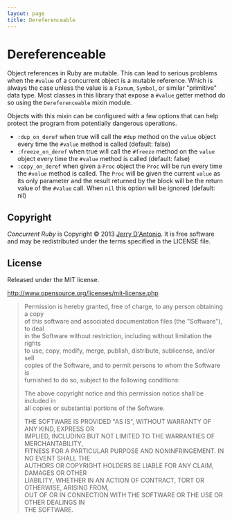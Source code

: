 ```yaml
---
layout: page
title: Dereferenceable
---
```

# Dereferenceable

Object references in Ruby are mutable. This can lead to serious problems when
the `#value` of a concurrent object is a mutable reference. Which is always the
case unless the value is a `Fixnum`, `Symbol`, or similar "primitive" data type.
Most classes in this library that expose a `#value` getter method do so using
the `Dereferenceable` mixin module.

Objects with this mixin can be configured with a few options that can help protect
the program from potentially dangerous operations.

* `:dup_on_deref` when true  will call the `#dup` method on the
  `value` object every time the `#value` method is called (default: false)
* `:freeze_on_deref` when true  will call the `#freeze` method on the
  `value` object every time the `#value` method is called (default: false)
* `:copy_on_deref` when given a `Proc` object the `Proc` will be run every time
  the `#value` method is called. The `Proc` will be given the current `value` as
  its only parameter and the result returned by the block will be the return
  value of the `#value` call. When `nil` this option will be ignored (default:
  nil)

## Copyright

*Concurrent Ruby* is Copyright &copy; 2013 [Jerry D'Antonio](https://twitter.com/jerrydantonio).
It is free software and may be redistributed under the terms specified in the LICENSE file.

## License

Released under the MIT license.

http://www.opensource.org/licenses/mit-license.php  

> Permission is hereby granted, free of charge, to any person obtaining a copy  
> of this software and associated documentation files (the "Software"), to deal  
> in the Software without restriction, including without limitation the rights  
> to use, copy, modify, merge, publish, distribute, sublicense, and/or sell  
> copies of the Software, and to permit persons to whom the Software is  
> furnished to do so, subject to the following conditions:  
> 
> The above copyright notice and this permission notice shall be included in  
> all copies or substantial portions of the Software.  
> 
> THE SOFTWARE IS PROVIDED "AS IS", WITHOUT WARRANTY OF ANY KIND, EXPRESS OR  
> IMPLIED, INCLUDING BUT NOT LIMITED TO THE WARRANTIES OF MERCHANTABILITY,  
> FITNESS FOR A PARTICULAR PURPOSE AND NONINFRINGEMENT. IN NO EVENT SHALL THE  
> AUTHORS OR COPYRIGHT HOLDERS BE LIABLE FOR ANY CLAIM, DAMAGES OR OTHER  
> LIABILITY, WHETHER IN AN ACTION OF CONTRACT, TORT OR OTHERWISE, ARISING FROM,  
> OUT OF OR IN CONNECTION WITH THE SOFTWARE OR THE USE OR OTHER DEALINGS IN  
> THE SOFTWARE.  
